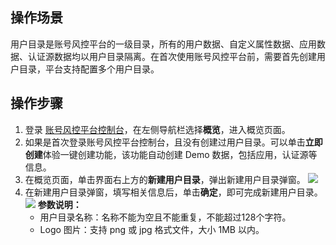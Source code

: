 ## 操作场景
用户目录是账号风控平台的一级目录，所有的用户数据、自定义属性数据、应用数据、认证源数据均以用户目录隔离。在首次使用账号风控平台前，需要首先创建用户目录，平台支持配置多个用户目录。

## 操作步骤
1. 登录 [账号风控平台控制台](https://console.cloud.tencent.com/ciam/)，在左侧导航栏选择**概览**，进入概览页面。
2. 如果是首次登录账号风控平台控制台，且没有创建过用户目录。可以单击**立即创建**体验一键创建功能，该功能自动创建 Demo 数据，包括应用，认证源等信息。
2. 在概览页面，单击界面右上方的**新建用户目录**，弹出新建用户目录弹窗。
![](https://main.qcloudimg.com/raw/bce03c793110ae2ce3cc5fccfe964794.png)
3. 在新建用户目录弹窗，填写相关信息后，单击**确定**，即可完成新建用户目录。
   ![](https://qcloudimg.tencent-cloud.cn/raw/44258f43470a42205f48e358f5bf0385.png)
   **参数说明：**
   - 用户目录名称：名称不能为空且不能重复，不能超过128个字符。
   - Logo 图片：支持 png 或 jpg 格式文件，大小 1MB 以内。
